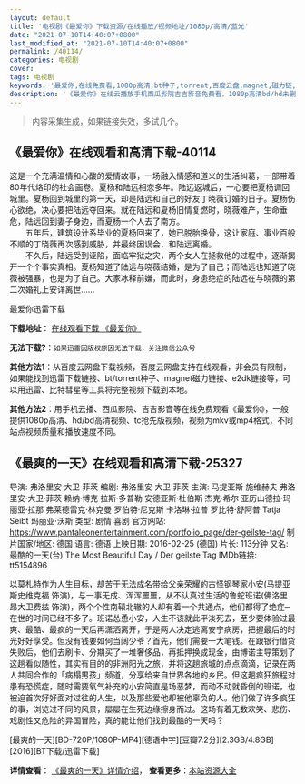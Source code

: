 ```yaml
---
layout: default
title: '电视剧《最爱你》下载资源/在线播放/视频地址/1080p/高清/蓝光'
date: "2021-07-10T14:40:07+0800"
last_modified_at: "2021-07-10T14:40:07+0800"
permalink: /40114/
categories: 电视剧
cover:
tags: 电视剧
keywords: '最爱你,在线免费看,1080p高清,bt种子,torrent,百度云盘,magnet,磁力链,迅雷下载资源'
description: '《最爱你》在线云播放手机西瓜影院吉吉影音免费看，1080p高清bd/hd未删减完整版和tc抢先枪版，mkv/mp4格式，附带bt/torrent种子、magnet/磁力链、百度云盘、网盘资源迅雷下载链接'
---
```


>内容采集生成，如果链接失效，多试几个。


## 《最爱你》在线观看和高清下载-40114

这是一个充满温情和心酸的爱情故事，一场融入情感和道义的生活纠葛，一部带着80年代烙印的社会画卷。夏杨和陆远相恋多年。陆远返城后，一心要把夏杨调回城里。夏杨回到城里的第一天，却是陆远和自己的好友丁晓薇订婚的日子。夏杨伤心欲绝，决心要把陆远夺回来。就在陆远和夏杨旧情复燃时，晓薇难产，生命垂危，陆远回到妻子身边，而夏杨一个人去了南方。<br />　　五年后，建筑设计系毕业的夏杨回来了，她已脱胎换骨，这让家庭、事业百般不顺的丁晓薇再次感到威胁，并最终因误会，和陆远离婚。<br />　　不久后，陆远受到诬陷，面临牢狱之灾，两个女人在拯救他的过程中，逐渐揭开一个个事实真相。夏杨知道了陆远与晓薇结婚，是为了自己；而陆远也知道了晓薇被强暴，也是为了自己。大家冰释前嫌，而此时，身患绝症的陆远在与晓薇的第二次婚礼上安详离世……


最爱你迅雷下载

**下载地址**： [在线观看下载 《最爱你》](https://www.993dy.com//vod-detail-id-12162.html) 


**无法下载?**：`如果迅雷因版权原因无法下载，关注微信公众号 `

**其他方法1**：从百度云网盘下载视频，百度云网盘支持在线观看，非会员有限制，如果能找到迅雷下载链接、bt/torrent种子、magnet磁力链接、e2dk链接等，可以用迅雷、比特彗星等工具将完整视频下载到本地。

**其他方法2**：用手机云播、西瓜影院、吉吉影音等在线免费观看《最爱你》，一般提供1080p高清、hd/bd高清视频、tc抢先版视频，视频为mkv或mp4格式，不同站点视频质量和播放速度不同。


## 《最爽的一天》在线观看和高清下载-25327

导演: 弗洛里安·大卫·菲茨 编剧: 弗洛里安·大卫·菲茨 主演: 马提亚斯·施维赫夫 弗洛里安·大卫·菲茨 赖纳·博克 拉斯·多普勒 安德亚斯·杜伯斯 杰克·希尔 亚历山德拉·玛丽亚·拉那 弗莱德雷克·林克曼 罗伯特·尼克斯 卡洛琳·拉普 罗比特·舒阿普 Tatja Seibt 玛丽亚·沃斯 类型: 剧情 喜剧 官方网站: https://www.pantaleonentertainment.com/portfolio_page/der-geilste-tag/ 制片国家/地区: 德国 语言: 德语 上映日期: 2016-02-25 (德国) 片长: 113分钟 又名: 最酷的一天(台) The Most Beautiful Day / Der geilste Tag IMDb链接: tt5154896

以莫札特作为人生目标，却苦于无法成名带给父亲荣耀的古怪钢琴家小安(马提亚斯史维克福 饰演)，与一事无成、浑浑噩噩，从不认真过生活的鲁蛇班诺(佛洛里昂大卫费兹 饰演)，两个个性南辕北辙的人却有着一个共通点，他们都得了绝症─在世的时间已经不多了。班诺怂恿小安，人生不该就此平淡死去，至少要体验过最爽、最酷、最疯的一天后再潇洒离开，于是两人决定逃离安宁病房，把握最后的时光好好享受。但没有钱要如何当阔少爷？首先，他们需要一大笔钱。在跟银行借贷失败后，他们去刷卡、分期买了一堆奢侈品，再抵押换成现金，由博诺主导策划了这趟看似随性，其实有目的的非洲阳光之旅，并将这趟旅城的点点滴滴，记录在两人共同合作的「病榻男孩」频道，分享给来自世界各地的乡民。但这趟疯狂旅程对患有恐慌症，随时需要氧气补充的小安简直是场恶梦，而动不动就昏倒的班诺，也被迫首次好好面对过往的人生，以及那些爱他却被他辜负的人。他们做了许多疯狂的事，浏览过不同的风景，屡屡在生死边缘擦身而过。这场有着无数欢笑、悲伤、戏剧性又危险的异国冒险，真的能让他们找到最酷的一天吗？


[最爽的一天][BD-720P/1080P-MP4][德语中字][豆瓣7.2分][2.3GB/4.8GB][2016][BT下载/迅雷下载]

**详情查看**： [《最爽的一天》详情介绍](/movie/25327/)， **查看更多**：[本站资源大全](/movie/t/all/)

